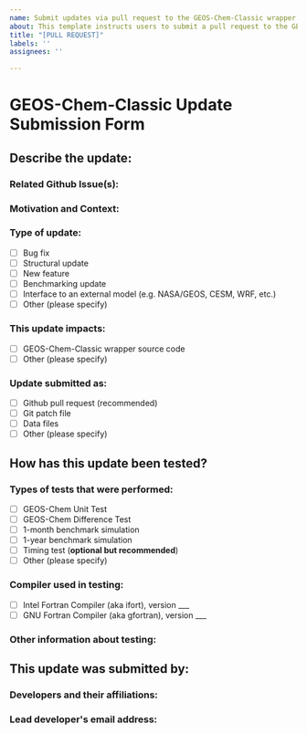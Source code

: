 ```yaml
---
name: Submit updates via pull request to the GEOS-Chem-Classic wrapper
about: This template instructs users to submit a pull request to the GEOS-Chem-Classic wrapper
title: "[PULL REQUEST]"
labels: ''
assignees: ''

---
```


# GEOS-Chem-Classic Update Submission Form
<!--- Please fill out this form to submit an update for consideration into the GEOS-Chem-Classic wrapper.  Contact the [GEOS-Chem Support Team](http://wiki.geos-chem.org/GEOS-Chem_Support_Team) with any questions. -->
<!--- Please also see our [Submitting updates for inclusion into GEOS-Chem](http://wiki.geos-chem.org/Submitting_updates_for_inclusion_in_GEOS-Chem) wiki page for more information. -->

## Describe the update:

### Related Github Issue(s):
<!--- If suggesting a new feature or change, please discuss it in a FEATURE REQUEST issue first -->
<!--- If fixing a bug, there should be an issue describing it with steps to reproduce -->
<!--- Please link to the issue here: -->

### Motivation and Context:
<!--- Why is this change required?  What problem does it solve? -->

### Type of update:
<!--- What types of changes does your code introduce?  Place an `x` in all the boxes that apply: -->
* [ ] Bug fix
* [ ] Structural update
* [ ] New feature
* [ ] Benchmarking update
* [ ] Interface to an external model (e.g. NASA/GEOS, CESM, WRF, etc.)
* [ ] Other (please specify)

### This update impacts:
<!--- Place an `x` in all the boxes that apply: -->
* [ ] GEOS-Chem-Classic wrapper source code
* [ ] Other (please specify)

### Update submitted as:
<!--- Place an `x` in the box that best applies: -->
* [ ] Github pull request (recommended)
* [ ] Git patch file
* [ ] Data files
* [ ] Other (please specify)

## How has this update been tested?
<!--- Please describe in detail how you tested your changes. -->

### Types of tests that were performed:
<!--- Place an `x` in all the boxes that apply -->
* [ ] GEOS-Chem Unit Test
* [ ] GEOS-Chem Difference Test
* [ ] 1-month benchmark simulation
* [ ] 1-year benchmark simulation
* [ ] Timing test (**optional but recommended**)
* [ ] Other (please specify)

### Compiler used in testing:
<!--- Place an `x` in all the boxes that apply and write the compiler version number -->
* [ ] Intel Fortran Compiler (aka ifort), version ___
* [ ] GNU Fortran Compiler (aka gfortran), version ___

### Other information about testing:
<!--- Please specify any other pertinent information about how this update was tested -->
<!--- or the computational environment in which testing was done. --->

## This update was submitted by:

### Developers and their affiliations:
<!--- e,g, Jane Smith (Institution X) -->

### Lead developer's email address:
<!--- e.g. janesmith@myemailaddress.com -->